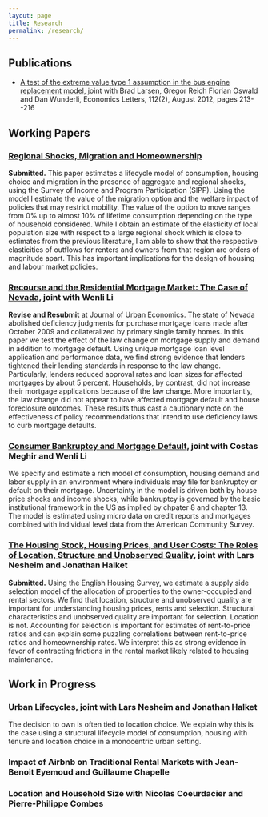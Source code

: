 ```yaml
---
layout: page
title: Research
permalink: /research/
---
```




## Publications 

* [A test of the extreme value type 1 assumption in the bus engine replacement model]("http://www.sciencedirect.com/science/article/pii/S0165176512000870"), joint with Brad Larsen, Gregor Reich Florian Oswald and Dan Wunderli, Economics Letters, 112(2), August 2012, pages 213--216

## Working Papers

### [Regional Shocks, Migration and Homeownership](https://dl.dropboxusercontent.com/u/109115/website/oswald_jmp.pdf)

**Submitted.** 
This paper estimates a lifecycle model of consumption, housing choice and migration in the presence of aggregate and regional shocks, using the Survey of Income and Program Participation (SIPP). Using the model I estimate the value of the migration option and the welfare impact of policies that may restrict mobility. The value of the option to move ranges from 0% up to almost 10% of lifetime consumption depending on the type of household considered. While I obtain an estimate of the elasticity of local population size with respect to a large regional shock which is close to estimates from the previous literature, I am able to show that the respective elasticities of outflows for renters and owners from that region are orders of magnitude apart. This has important implications for the design of housing and labour market policies.

### [Recourse and the Residential Mortgage Market: The Case of Nevada](https://dl.dropboxusercontent.com/u/109115/website/nevada.pdf), joint with Wenli Li

**Revise and Resubmit** at Journal of Urban Economics.
The state of Nevada abolished deficiency judgments for purchase mortgage
              loans made after October 2009 and collateralized by primary single family
              homes. In this paper we test the effect of the law change on mortgage supply
              and demand in addition to mortgage default. Using unique mortgage loan level
              application and performance data, we find strong evidence that lenders
              tightened their lending standards in response to the law change.
              Particularly, lenders reduced approval rates and loan sizes for affected
              mortgages by about 5 percent. Households, by contrast, did not increase
              their mortgage applications because of the law change. More importantly, the
              law change did not appear to have affected mortgage default and house
              foreclosure outcomes. These results thus cast a cautionary note on the
              effectiveness of policy recommendations that intend to use deficiency laws
              to curb mortgage defaults.


### [Consumer Bankruptcy and Mortgage Default](https://dl.dropboxusercontent.com/u/109115/website/bankruptcy.pdf), joint with Costas Meghir and Wenli Li

We specify and estimate a rich model of consumption, housing demand and labor supply in an environment where individuals may file for bankruptcy or default on their mortgage. Uncertainty in the model is driven both by house price shocks and income shocks, while bankruptcy is governed by the basic institutional framework in the US as implied by chpater 8 and chapter 13. The model is estimated using micro data on credit reports and mortgages combined with individual level data from the American Community Survey. 

### [The Housing Stock, Housing Prices, and User Costs: The Roles of Location, Structure and Unobserved Quality](https://www.dropbox.com/s/ch4zzpyha9cx9rf/SelectionModel_20160323.pdf?dl=0), joint with Lars Nesheim and Jonathan Halket

**Submitted.** Using the English Housing Survey, we estimate a supply side selection model of the allocation of properties to the owner-occupied and rental sectors. We find that location, structure and unobserved quality are important for understanding housing prices, rents and selection. Structural characteristics and unobserved quality are important for selection. Location is not. Accounting for selection is important for estimates of rent-to-price ratios and can explain some puzzling correlations between rent-to-price ratios and homeownership rates. We interpret this as strong evidence in favor of contracting frictions in the rental market likely related to housing maintenance.

## Work in Progress

### Urban Lifecycles, joint with Lars Nesheim and Jonathan Halket

The decision to own is often tied to location choice. We explain why this is the case using a structural lifecycle model of consumption, housing with tenure and location choice in a monocentric urban setting.

### Impact of Airbnb on Traditional Rental Markets with Jean-Benoit Eyemoud and Guillaume Chapelle

### Location and Household Size with Nicolas Coeurdacier and Pierre-Philippe Combes





